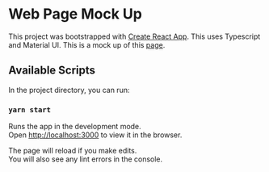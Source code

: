 # Web Page Mock Up

This project was bootstrapped with [Create React App](https://github.com/facebook/create-react-app). This uses Typescript and Material UI. This is a mock up of this [page](https://xd.adobe.com/view/792bda89-feb1-49e0-8c44-948b7c2dce5a-2c78/screen/1a19278d-9894-44a3-860d-7d47f5963634/).

## Available Scripts

In the project directory, you can run:

### `yarn start`

Runs the app in the development mode.\
Open [http://localhost:3000](http://localhost:3000) to view it in the browser.

The page will reload if you make edits.\
You will also see any lint errors in the console.
